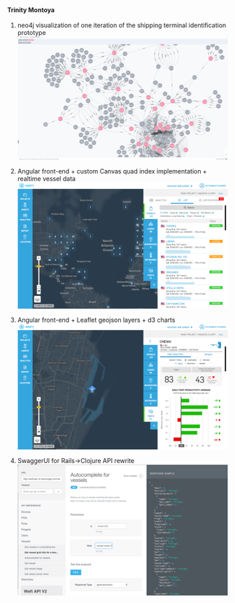 #### Trinity Montoya


1. neo4j visualization of one iteration of the shipping terminal identification prototype
![neo4j](images/original.png)

2. Angular front-end + custom Canvas quad index implementation + realtime vessel data
![neo4j](images/original-1.png)

3. Angular front-end + Leaflet geojson layers + d3 charts
![neo4j](images/original-2.png)

4. SwaggerUI for Rails->Clojure API rewrite
![neo4j](images/original-3.png)
